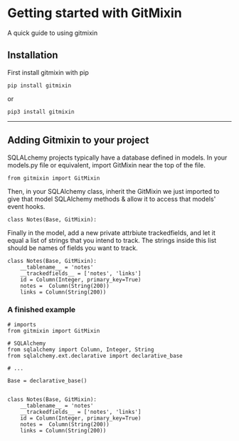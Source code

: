 # Getting started with GitMixin

A quick guide to using gitmixin

## Installation

First install gitmixin with pip

`pip install gitmixin`

or 

`pip3 install gitmixin`

***

## Adding Gitmixin to your project

SQLALchemy projects typically have a database defined in models. In your models.py file or equivalent, import GitMixin near the top of the file.

`from gitmixin import GitMixin`


Then, in your SQLAlchemy class, inherit the GitMixin we just imported to give that model SQLAlchemy methods & allow it to access that models' event hooks.

`class Notes(Base, GitMixin):`


Finally in the model, add a new private attrbiute trackedfields, and let it equal a list of strings that you intend to track. The strings inside this list should be names of fields you want to track.

```
class Notes(Base, GitMixin):
    __tablename__ = 'notes'
    __trackedfields__ = ['notes', 'links']
    id = Column(Integer, primary_key=True)
    notes =  Column(String(200))
    links = Column(String(200))
```





### A finished example



```
# imports
from gitmixin import GitMixin

# SQLAlchemy
from sqlalchemy import Column, Integer, String
from sqlalchemy.ext.declarative import declarative_base

# ...

Base = declarative_base()


class Notes(Base, GitMixin):
    __tablename__ = 'notes'
    __trackedfields__ = ['notes', 'links']
    id = Column(Integer, primary_key=True)
    notes =  Column(String(200))
    links = Column(String(200))



```
